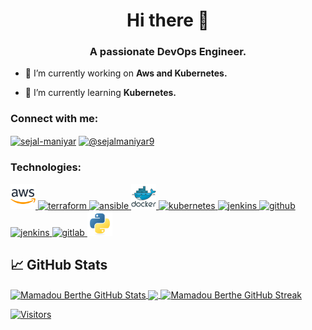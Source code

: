 
<h1 align="center"> Hi there 👋 </h1>
<h3 align="center">A passionate DevOps Engineer.</h3>

- 🔭 I’m currently working on **Aws and Kubernetes.**

- 🌱 I’m currently learning **Kubernetes.**


<h3 align="left">Connect with me:</h3>
<p align="left">
<a href="https://www.linkedin.com/in/mamadou-n-tjo-berthe-40369499/" target="blank"><img align="center" src="https://raw.githubusercontent.com/rahuldkjain/github-profile-readme-generator/master/src/images/icons/Social/linked-in-alt.svg" alt="sejal-maniyar" height="30" width="40" /></a>
<a href="https://medium.com/@mnberthe15" target="blank"><img align="center" src="https://raw.githubusercontent.com/rahuldkjain/github-profile-readme-generator/master/src/images/icons/Social/medium.svg" alt="@sejalmaniyar9" height="30" width="40" /></a>
</p>

<h3 align="left">Technologies:</h3>
<p align="left"> <a href="https://aws.amazon.com" target="_blank" rel="noreferrer"> <img src="https://raw.githubusercontent.com/devicons/devicon/master/icons/amazonwebservices/amazonwebservices-original-wordmark.svg" alt="aws" width="40" height="40"/> </a> </a> <a href="https://www.terraform.io/" target="_blank" rel="noreferrer"> <img src="https://www.vectorlogo.zone/logos/terraformio/terraformio-icon.svg" alt="terraform" width="40" height="40"/> </a> <a href="https://www.ansible.com/" target="_blank" rel="noreferrer"> <img src="https://www.vectorlogo.zone/logos/ansible/ansible-icon.svg" alt="ansible" width="40" height="40"/> </a>  <a href="https://www.docker.com/" target="_blank" rel="noreferrer"> <img src="https://raw.githubusercontent.com/devicons/devicon/master/icons/docker/docker-original-wordmark.svg" alt="docker" width="40" height="40"/> </a>  <a href="https://kubernetes.io" target="_blank" rel="noreferrer"> <img src="https://www.vectorlogo.zone/logos/kubernetes/kubernetes-icon.svg" alt="kubernetes" width="40" height="40"/>  <a href="https://www.jenkins.io" target="_blank" rel="noreferrer"> <img src="https://www.vectorlogo.zone/logos/jenkins/jenkins-icon.svg" alt="jenkins" width="40" height="40"/> </a> </a> <a href="https://github.com/" target="_blank" rel="noreferrer"> <img src="https://www.vectorlogo.zone/logos/github/github-tile.svg" alt="github" width="40" height="40"/> </a> </a>  <a href="https://www.jenkins.io" target="_blank" rel="noreferrer"> <img src="https://www.vectorlogo.zone/logos/jenkins/jenkins-icon.svg" alt="jenkins" width="40" height="40"/> </a> </a> <a href="https://about.gitlab.com/fr-fr/" target="_blank" rel="noreferrer"> <img src="https://www.vectorlogo.zone/logos/gitlab/gitlab-icon.svg" alt="gitlab" width="40" height="40"/> </a> </a><a href="https://www.python.org" target="_blank" rel="noreferrer"> <img src="https://raw.githubusercontent.com/devicons/devicon/master/icons/python/python-original.svg" alt="python" width="40" height="40"/> </a></p>

## &#x1f4c8; GitHub Stats

<a href="https://github.com/mnberthe/mnberthe">
  <img align="center" src="https://github-readme-stats-git-masterrstaa-rickstaa.vercel.app/api?username=mnberthe&show_icons=true&include_all_commits=true&show=reviews&rank_icon=percentile" alt="Mamadou Berthe GitHub Stats" />
</a>
<a href="https://github.com/dungpham91/dungpham91">
  <img align="center" src="https://github-readme-stats-git-masterrstaa-rickstaa.vercel.app/api/top-langs/?username=mnberthe&layout=donut" />
</a>
<a href="[https://github.com/dungpham91/dungpham91](https://github.com/mnberthe/mnberthe)">
  <img align="center" src="https://streak-stats.demolab.com?user=mnberthe" alt="Mamadou Berthe GitHub Streak" />
</a>

[![Visitors](https://api.visitorbadge.io/api/visitors?path=https%3A%2F%2Fgithub.com%2Fmnberthe&countColor=%23263759)](https://visitorbadge.io/status?path=https%3A%2F%2Fgithub.com%2Fmnberthe)

